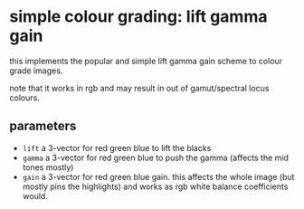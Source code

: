 # simple colour grading: lift gamma gain

this implements the popular and simple lift gamma gain scheme
to colour grade images.

note that it works in rgb and may result in out of gamut/spectral
locus colours.

## parameters

* `lift` a 3-vector for red green blue to lift the blacks
* `gamma` a 3-vector for red green blue to push the gamma (affects the mid tones mostly)
* `gain` a 3-vector for red green blue gain. this affects the whole image (but mostly pins the highlights) and works as rgb white balance coefficients would.
